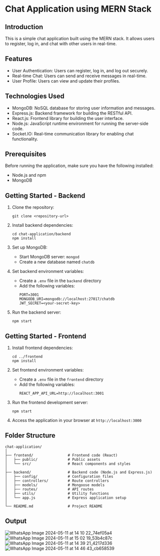 # Chat Application using MERN Stack

## Introduction
This is a simple chat application built using the MERN stack. It allows users to register, log in, and chat with other users in real-time.

## Features
- User Authentication: Users can register, log in, and log out securely.
- Real-time Chat: Users can send and receive messages in real-time.
- User Profile: Users can view and update their profiles.

## Technologies Used
- MongoDB: NoSQL database for storing user information and messages.
- Express.js: Backend framework for building the RESTful API.
- React.js: Frontend library for building the user interface.
- Node.js: JavaScript runtime environment for running the server-side code.
- Socket.IO: Real-time communication library for enabling chat functionality.

## Prerequisites
Before running the application, make sure you have the following installed:
- Node.js and npm
- MongoDB

## Getting Started - Backend
1. Clone the repository:
   ```
   git clone <repository-url>
   ```

2. Install backend dependencies:
   ```
   cd chat-application/backend
   npm install
   ```

3. Set up MongoDB:
   - Start MongoDB server: `mongod`
   - Create a new database named `chatdb`

4. Set backend environment variables:
   - Create a `.env` file in the `backend` directory
   - Add the following variables:
     ```
     PORT=3001
     MONGODB_URI=mongodb://localhost:27017/chatdb
     JWT_SECRET=<your-secret-key>
     ```

5. Run the backend server:
   ```
   npm start
   ```

## Getting Started - Frontend
1. Install frontend dependencies:
   ```
   cd ../frontend
   npm install
   ```

2. Set frontend environment variables:
   - Create a `.env` file in the `frontend` directory
   - Add the following variables:
     ```
     REACT_APP_API_URL=http://localhost:3001
     ```

3. Run the frontend development server:
   ```
   npm start
   ```

4. Access the application in your browser at `http://localhost:3000`

## Folder Structure
```
chat-application/
│
├── frontend/                # Frontend code (React)
│   ├── public/              # Public assets
│   └── src/                 # React components and styles
│
├── backend/                 # Backend code (Node.js and Express.js)
│   ├── config/              # Configuration files
│   ├── controllers/         # Route controllers
│   ├── models/              # Mongoose models
│   ├── routes/              # API routes
│   ├── utils/               # Utility functions
│   └── app.js               # Express application setup
│
└── README.md                # Project README
```
## Output

![WhatsApp Image 2024-05-11 at 14 10 22_74ef05a4](https://github.com/Janani-m17/Chat-Application_MERN-Stack/assets/124059957/0e3fa7d3-4b88-4d2a-b105-63add4ed9975)
![WhatsApp Image 2024-05-11 at 15 02 19_53b4c87c](https://github.com/Janani-m17/Chat-Application_MERN-Stack/assets/124059957/3ae90895-bf87-471b-b1cf-1e14ce1811d1)
![WhatsApp Image 2024-05-11 at 14 39 21_4217d336](https://github.com/Janani-m17/Chat-Application_MERN-Stack/assets/124059957/8ed0ecb2-56a5-49de-b343-a3eebcfe393f)
![WhatsApp Image 2024-05-11 at 14 46 43_cb658539](https://github.com/Janani-m17/Chat-Application_MERN-Stack/assets/124059957/4de50f83-1291-43aa-846e-3abdf23c4103)


